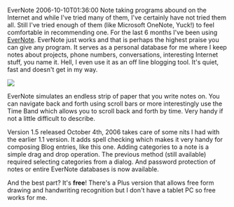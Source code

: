 EverNote
2006-10-10T01:36:00
Note taking programs abound on the Internet and while I've tried many of them, I've certainly have not tried them all. Still I've tried enough of them (like Microsoft OneNote, Yuck!) to feel comfortable in recommending one. For the last 6 months I've been using [EverNote](http://www.evernote.com/). EverNote just works and that is perhaps the highest praise you can give any program. It serves as a personal database for me where I keep notes about projects, phone numbers, conversations, interesting Internet stuff, you name it. Hell, I even use it as an off line blogging tool. It's quiet, fast and doesn't get in my way.

![](/Blog/evernote.png)

EverNote simulates an endless strip of paper that you write notes on. You can navigate back and forth using scroll bars or more interestingly use the Time Band which allows you to scroll back and forth by time. Very handy if not a little difficult to describe.

Version 1.5 released October 4th, 2006 takes care of some nits I had with the earlier 1.1 version. It adds spell checking which makes it very handy for composing Blog entries, like this one. Adding categories to a note is a simple drag and drop operation. The previous method (still available) required selecting categories from a dialog. And password protection of notes or entire EverNote databases is now available. 

And the best part? It's **free**! There's a Plus version that allows free form drawing and handwriting recognition but I don't have a tablet PC so free works for me.
